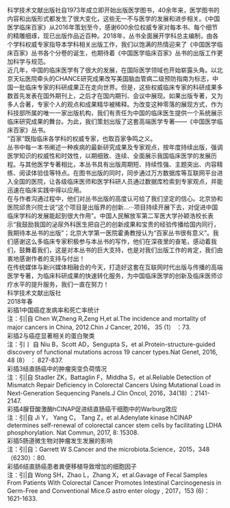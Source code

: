 科学技术文献出版社自1973年成立即开始出版医学图书，40余年来，医学图书的内容和出版形式都发生了很大变化，这些无一不与医学的发展和进步相关。《中国医学临床百家》从2016年策划至今，感谢600余位权威专家对每本书、每个细节的精雕细琢，现已出版作品近百种。2018年，丛书全面展开学科总主编制，由各个学科权威专家指导本学科相关出版工作，我们以饱满的热情迎来了《中国医学临床百家》丛书各个分卷的诞生，也期待着《中国医学临床百家》丛书的出版工作更加科学与规范。  
近几年，中国的临床医学有了很大的发展，在国际医学领域也开始崭露头角。以北京天坛医院牵头的CHANCE研究成果改写美国脑血管病二级预防指南为标志，中国一批临床专家的科研成果正在走向世界。但是，这些权威临床专家的科研成果多数首先发表在国外期刊上，之后才在国内期刊、会议中展现。如果出版专著，又为多人合著，专家个人的观点和成果精华被稀释。为改变这种零落的展现方式，作为科技部所属的唯一一家出版机构，我们有责任为中国的临床医生提供一个系统展示临床研究成果的舞台。为此，我们策划出版了这套高端医学专著——《中国医学临床百家》丛书。  
“百家”既指临床各学科的权威专家，也取百家争鸣之义。  
丛书中每一本书阐述一种疾病的最新研究成果及专家观点，按年度持续出版，强调医学知识的权威性和时效性，以期细致、连续、全面展示我国临床医学的发展历程。与其他医学专著相比，本丛书具有出版周期短、持续性强、主题突出、内容精练、阅读体验佳等特点。在图书出版的同时，同步通过万方数据库等互联网平台进入全国的医院，让各级临床医师和医学科研人员通过数据库检索到专家观点，并能迅速在临床实践中得以应用。  
在与作者沟通过程中，他们对丛书出版的高度认可给了我们坚定的信心。北京协和医院邱贵兴院士说“这个项目是出版界的创新…···项目持续开展下去，对促进中国临床学科的发展能起到很大作用”。中国人民解放军第二军医大学孙颖浩校长表示“我鼓励我国的泌尿外科医生把自己的创新成果和宝贵的经验传播给国内同行，我期待本丛书的出版”；北京大学第一医院霍勇教授认为“百家丛书很有意义”。我们感谢这么多临床专家积极参与本丛书的写作，他们在深夜里的奋笔，感动着我们，鼓舞着我们，这是对本丛书的巨大支持，也是对我们出版工作的肯定，我们由衷地感谢作者的支持与付出！  
在传统媒体与新兴媒体相融合的今天，打造好这套在互联网时代出版与传播的高端医学专著，为临床科研成果的快速转化服务，为中国临床医学的创新及临床医师诊疗水平的提升服务，我们一直在努力！  
科学技术文献出版社  
2018年春  
彩插1中国癌症发病率和死亡率统计  
注：引|自 Chen W,Zheng R,Zeng H,et al.The incidence and mortality of major cancers in China, 2012.Chin J Cancer, 2016， 35 (1） ：73.  
彩插2与癌症显著相关的蛋白聚类  
注：引丨 自 Niu B，Scott AD，Sengupta S，et al.Protein-structure-guided discovery of functional mutations across 19 cancer types.Nat Genet, 2016, 48 (8） ： 827-837.  
彩插3结直肠癌中的肿瘤突变负荷情况  
注：引|自 Stadler ZK，Battaglin F，Middha S，et al.Reliable Detection of Mismatch Repair Deficiency in Colorectal Cancers Using Mutational Load in Next-Generation Sequencing Panels.J Clin Oncol, 2016，34(18) ：2141-2147.  
彩插4腺苷酸激酶hCINAP促进结直肠癌干细胞中的Warburg效应  
注：引|自 Ji Y， Yang C， Tang Z，et al.Adenylate kinase hCINAP determines self-renewal of colorectal cancer stem cells by facilitating LDHA phosphorylation. Nat Commun, 2017, 8: 15308.  
彩插5肠道微生物对肿瘤发生发展的影响  
注：引|自：Garrett W S.Cancer and the microbiota.Science，2015，348 （6230）：80.  
彩插6结直肠癌患者粪便移植导致增加的细胞因子  
注：引|自 Wong SH，Zhao L，Zhang X，et al.Gavage of Fecal Samples From Patients With Colorectal  Cancer Promotes Intestinal Carcinogenesis in Germ-Free and Conventional Mice.G astro enter ology , 2017，153 (6)：1621-1633.  